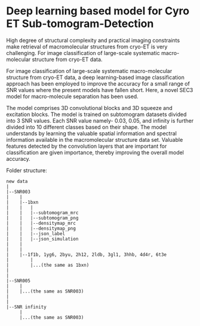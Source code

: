 # Deep learning based model for Cyro ET Sub-tomogram-Detection

High degree of structural complexity and practical imaging constraints make retrieval of
macromolecular structures from cryo-ET is very challenging. For image classification of
large-scale systematic macro-molecular structure from cryo-ET data.

For image classification of large-scale systematic macro-molecular structure from cryo-ET data, a
deep learning-based image classification approach has been employed to improve the
accuracy for a small range of SNR values where the present models have fallen short. 
Here, a novel SEC3 model for macro-molecule separation has been used. 

The model comprises 3D convolutional blocks and 3D squeeze and excitation blocks. The
model is trained on subtomogram datasets divided into 3 SNR values. Each SNR value
namely- 0.03, 0.05, and infinity is further divided into 10 different classes based on their
shape. The model understands by learning the valuable spatial information and
spectral information available in the macromolecular structure data set. Valuable
features detected by the convolution layers that are important for classification are
given importance, thereby improving the overall model accuracy.

Folder structure:

    new data
    |
    |--SNR003
    |    |
    |    |--1bxn
    |    |   |
    |    |   |--subtomogram_mrc 
    |    |   |--subtomogram_png
    |    |   |--densitymap_mrc
    |    |   |--densitymap_png
    |    |   |--json_label
    |    |   |--json_simulation
    |    |
    |    |
    |    |--1f1b, 1yg6, 2byu, 2h12, 2ldb, 3gl1, 3hhb, 4d4r, 6t3e
    |        |
    |        |...(the same as 1bxn)
    |    
    |
    |--SNR005
    |    |
    |    |...(the same as SNR003)
    |  
    |  
    |--SNR infinity
         |
         |...(the same as SNR003)
